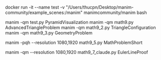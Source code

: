docker run -it --name test -v "/Users/thucpn/Desktop/manim-community/example_scenes:/manim" manimcommunity/manim bash

manim -qm test.py PyramidVisualization
manim -qm math9.py AdvancedTriangleProblem
manim -qm math9_2.py TriangleConfiguration
manim -qm math9_3.py GeometryProblem


manim -pqh --resolution 1080,1920 math9_5.py MathProblemShort

manim -qm --resolution 1080,1920 math9_7_claude.py EulerLineProof